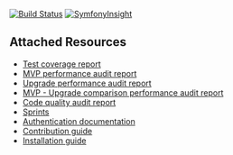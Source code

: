 [![Build Status](https://travis-ci.com/opportus/todo-list.svg?branch=master)](https://travis-ci.com/opportus/todo-list)
[![SymfonyInsight](https://insight.symfony.com/projects/ca529f46-56b2-4584-bf1f-9811bab1c89b/mini.svg)](https://insight.symfony.com/projects/ca529f46-56b2-4584-bf1f-9811bab1c89b)

## Attached Resources

- [Test coverage report](https://github.com/opportus/todo-list/tree/master/app/Resources/report/test-coverage)
- [MVP performance audit report](https://github.com/opportus/todo-list/blob/master/app/Resources/report/mvp-performance-audit.pdf)
- [Upgrade performance audit report](https://github.com/opportus/todo-list/blob/master/app/Resources/report/upgrade-performance-audit.pdf)
- [MVP - Upgrade comparison performance audit report](https://github.com/opportus/todo-list/blob/master/app/Resources/report/mvp-upgrade-comparison-performance-audit.pdf)
- [Code quality audit report](https://github.com/opportus/todo-list/blob/master/app/Resources/report/code-quality-audit.pdf)
- [Sprints](https://github.com/opportus/todo-list/projects)
- [Authentication documentation](https://github.com/opportus/todo-list/blob/master/app/Resources/doc/authentication.pdf)
- [Contribution guide](https://github.com/opportus/todo-list/blob/master/CONTRIBUTING.md)
- [Installation guide](https://github.com/opportus/todo-list/blob/master/INSTALLATION.md)
